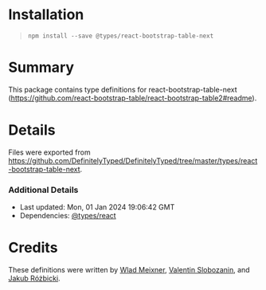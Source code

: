# Installation
> `npm install --save @types/react-bootstrap-table-next`

# Summary
This package contains type definitions for react-bootstrap-table-next (https://github.com/react-bootstrap-table/react-bootstrap-table2#readme).

# Details
Files were exported from https://github.com/DefinitelyTyped/DefinitelyTyped/tree/master/types/react-bootstrap-table-next.

### Additional Details
 * Last updated: Mon, 01 Jan 2024 19:06:42 GMT
 * Dependencies: [@types/react](https://npmjs.com/package/@types/react)

# Credits
These definitions were written by [Wlad Meixner](https://github.com/gosticks), [Valentin Slobozanin](https://github.com/ignefolio), and [Jakub Różbicki](https://github.com/jrozbicki).
